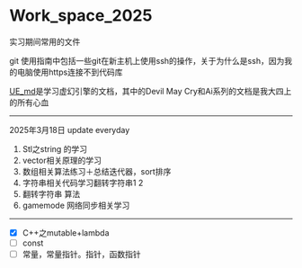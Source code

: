 # Work_space_2025
实习期间常用的文件

git 使用指南中包括一些git在新主机上使用ssh的操作，关于为什么是ssh，因为我的电脑使用https连接不到代码库



[UE_md](UE_md/XMind)是学习虚幻引擎的文档，其中的Devil May Cry和Ai系列的文档是我大四上的所有心血

------

2025年3月18日    update everyday

1. Stl之string 的学习
2. vector相关原理的学习
3. 数组相关算法练习＋总结迭代器，sort排序
4. 字符串相关代码学习翻转字符串1 2 
5. 翻转字符串 算法
6. gamemode 网络同步相关学习

------

- [x] C++之mutable+lambda
- [ ] const
- [ ] 常量，常量指针。指针，函数指针
